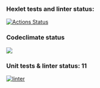 ### Hexlet tests and linter status:
[![Actions Status](https://github.com/Vox1oot/frontend-project-lvl2/workflows/hexlet-check/badge.svg)](https://github.com/Vox1oot/frontend-project-lvl2/actions)
### Codeclimate status
<a href="https://codeclimate.com/github/Vox1oot/frontend-project-lvl2/maintainability"><img src="https://api.codeclimate.com/v1/badges/3a387f55022b74a6e397/maintainability" /></a>
### Unit tests & linter status: 11
[![linter](https://github.com/Vox1oot/frontend-project-lvl2/actions/workflows/tests.yml/badge.svg)](https://github.com/Vox1oot/frontend-project-lvl2/actions/workflows/tests.yml)
